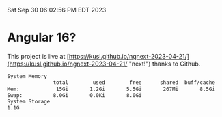 Sat Sep 30 06:02:56 PM EDT 2023

# Angular 16?


This project is live at [https://kusl.github.io/ngnext-2023-04-21/](https://kusl.github.io/ngnext-2023-04-21/ "next!") thanks to Github.

```bash
System Memory
               total        used        free      shared  buff/cache   available
Mem:            15Gi       1.2Gi       5.5Gi       267Mi       8.5Gi        13Gi
Swap:          8.0Gi       0.0Ki       8.0Gi
System Storage
1.1G	.
